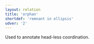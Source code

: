 ```yaml
---
layout: relation
title: 'orphan'
shortdef: 'remnant in ellipsis'
udver: '2'
---
```


Used to annotate head-less coordination.
<!-- Interlanguage links updated Čt lis 12 09:43:36 CET 2020 -->
